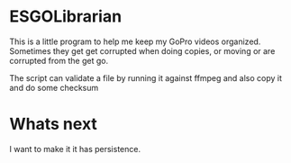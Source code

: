 # ESGOLibrarian
This is a little program to help me keep my GoPro videos organized. Sometimes they get
get corrupted when doing copies, or moving or are corrupted from the get go.


The script can validate a file by running it against ffmpeg and also copy it and
do some checksum


# Whats next
I want to make it it has persistence.
